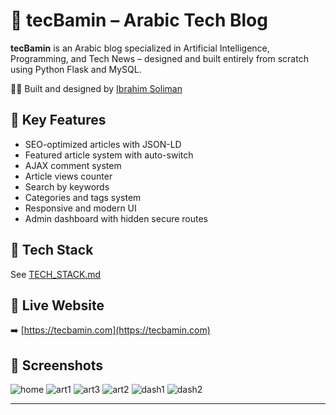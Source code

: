 # 🧠 tecBamin – Arabic Tech Blog

**tecBamin** is an Arabic blog specialized in Artificial Intelligence, Programming, and Tech News – designed and built entirely from scratch using Python Flask and MySQL.

🧑‍💻 Built and designed by [Ibrahim Soliman](https://www.linkedin.com/in/ishoil/)

## 🌟 Key Features
- SEO-optimized articles with JSON-LD
- Featured article system with auto-switch
- AJAX comment system
- Article views counter
- Search by keywords
- Categories and tags system
- Responsive and modern UI
- Admin dashboard with hidden secure routes

## 🧰 Tech Stack
See [TECH_STACK.md](TECH_STACK.md)

## 🔗 Live Website
➡️ [https://tecbamin.com](https://tecbamin.com)

## 📸 Screenshots

![home](https://github.com/user-attachments/assets/7985f004-daf4-44b9-8531-b7e0c79709ed) 
![art1](https://github.com/user-attachments/assets/779ed8d1-6ea7-46d7-8080-87f31c977a5b)
![art3](https://github.com/user-attachments/assets/d7c354b2-2a8e-43f4-b3c6-aeb74ff12627)
![art2](https://github.com/user-attachments/assets/004e8b88-98d0-4f22-9846-91675fb1d289)
![dash1](https://github.com/user-attachments/assets/81c5381c-3f17-4af8-8677-2c0a414ed8e6)
![dash2](https://github.com/user-attachments/assets/36cc4995-7c6c-4ad6-922f-6ddb735a59a4)


---


